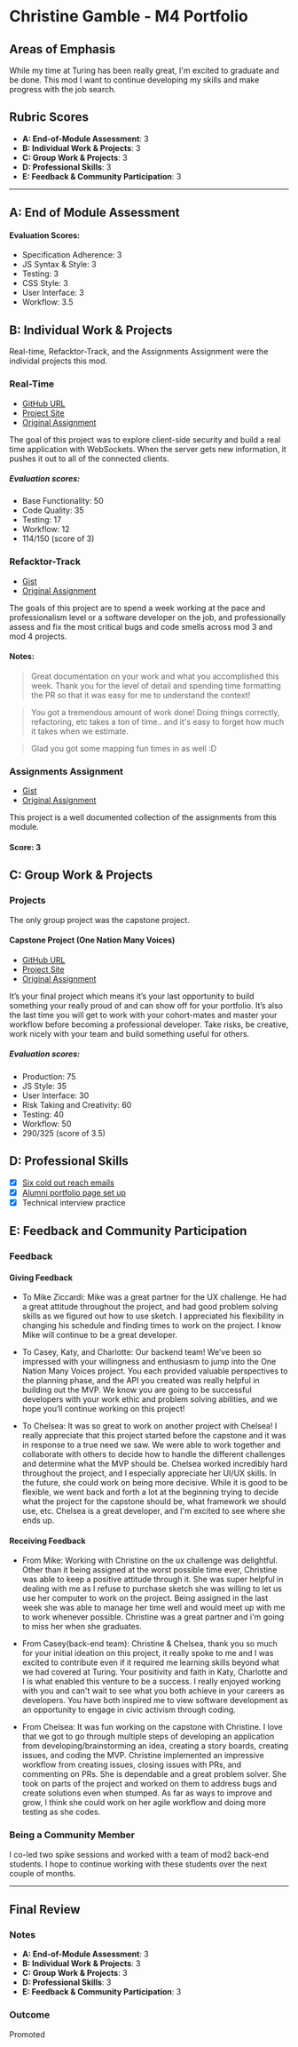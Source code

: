 # Christine Gamble - M4 Portfolio

## Areas of Emphasis
While my time at Turing has been really great, I'm excited to graduate and be done. This mod I want to continue developing my skills and make progress with the job search.

## Rubric Scores

* **A: End-of-Module Assessment**: 3
* **B: Individual Work & Projects**: 3
* **C: Group Work & Projects**: 3
* **D: Professional Skills**: 3
* **E: Feedback & Community Participation**: 3

-----------------------

## A: End of Module Assessment

#### Evaluation Scores:
- Specification Adherence: 3
- JS Syntax & Style: 3
- Testing: 3
- CSS Style: 3
- User Interface: 3
- Workflow: 3.5

## B: Individual Work & Projects

Real-time, Refacktor-Track, and the Assignments Assignment were the individal projects this mod.

### Real-Time

* [GitHub URL](https://github.com/ccgamble/Real-Time)
* [Project Site](https://cg-realtime.herokuapp.com/)
* [Original Assignment](http://frontend.turing.io/projects/real-time.html)

The goal of this project was to explore client-side security and build a real time application with WebSockets. When the server gets new information, it pushes it out to all of the connected clients.

##### Evaluation scores:
- Base Functionality: 50
- Code Quality: 35
- Testing: 17
- Workflow: 12
- 114/150 (score of 3)

### Refacktor-Track

* [Gist](https://gist.github.com/ccgamble/d5d6cdfbf046e02182be5223d00b6a73)
* [Original Assignment](http://frontend.turing.io/projects/refacktor-track.html)

The goals of this project are to spend a week working at the pace and professionalism level or a software developer on the job, and professionally assess and fix the most critical bugs and code smells across mod 3 and mod 4 projects.

#### Notes:
>Great documentation on your work and what you accomplished this week. Thank you for the level of detail and spending time formatting the PR so that it was easy for me to understand the context!

>You got a tremendous amount of work done! Doing things correctly, refactoring, etc takes a ton of time.. and it's easy to forget how much it takes when we estimate.

>Glad you got some mapping fun times in as well :D

### Assignments Assignment

* [Gist](https://gist.github.com/ccgamble/6366ce85d29b1eed66d5583451fd1723)
* [Original Assignment](http://frontend.turing.io/projects/mod-4-assignments-assignment.html)

This project is a well documented collection of the assignments from this module.

#### Score: 3

## C: Group Work & Projects

### Projects

The only group project was the capstone project.

#### Capstone Project (One Nation Many Voices)

* [GitHub URL](https://github.com/One-Nation-Many-Voices/ONMV-frontend)
* [Project Site](https://one-nation-many-voices.github.io/ONMV-frontend/)
* [Original Assignment](http://frontend.turing.io/projects/capstone.html)

It’s your final project which means it’s your last opportunity to build something your really proud of and can show off for your portfolio. It’s also the last time you will get to work with your cohort-mates and master your workflow before becoming a professional developer. Take risks, be creative, work nicely with your team and build something useful for others.

##### Evaluation scores:
- Production: 75
- JS Style: 35
- User Interface: 30
- Risk Taking and Creativity: 60
- Testing: 40
- Workflow: 50
- 290/325 (score of 3.5)


## D: Professional Skills

- [x] [Six cold out reach emails](https://gist.github.com/ccgamble/017e1597ee3bb4e42964fc7de21f16c6)
- [x] [Alumni portfolio page set up](https://www.turing.io/alumni/christine-gamble)
- [x] Technical interview practice

## E: Feedback and Community Participation

### Feedback
#### Giving Feedback
- To Mike Ziccardi: Mike was a great partner for the UX challenge. He had a great attitude throughout the project, and had good problem solving skills as we figured out how to use sketch. I appreciated his flexibility in changing his schedule and finding times to work on the project. I know Mike will continue to be a great developer.

- To Casey, Katy, and Charlotte: Our backend team! We’ve been so impressed with your willingness and enthusiasm to jump into the One Nation Many Voices project. You each provided valuable perspectives to the planning phase, and the API you created was really helpful in building out the MVP. We know you are going to be successful developers with your work ethic and problem solving abilities, and we hope you’ll continue working on this project!

- To Chelsea: It was so great to work on another project with Chelsea! I really appreciate that this project started before the capstone and it was in response to a true need we saw. We were able to work together and collaborate with others to decide how to handle the different challenges and determine what the MVP should be. Chelsea worked incredibly hard throughout the project, and I especially appreciate her UI/UX skills. In the future, she could work on being more decisive. While it is good to be flexible, we went back and forth a lot at the beginning trying to decide what the project for the capstone should be, what framework we should use, etc. Chelsea is a great developer, and I'm excited to see where she ends up.

#### Receiving Feedback
- From Mike: Working with Christine on the ux challenge was delightful. Other than it being assigned at the worst possible time ever, Christine was able to keep a positive attitude through it. She was super helpful in dealing with me as I refuse to purchase sketch she was willing to let us use her computer to work on the project. Being assigned in the last week she was able to manage her time well and would meet up with me to work whenever possible. Christine was a great partner and i'm going to miss her when she graduates.

- From Casey(back-end team): Christine & Chelsea, thank you so much for your initial ideation on this project, it really spoke to me and I was excited to contribute even if it required me learning skills beyond what we had covered at Turing. Your positivity and faith in Katy, Charlotte and I is what enabled this venture to be a success. I really enjoyed working with you and can't wait to see what you both achieve in your careers as developers. You have both inspired me to view software development as an opportunity to engage in civic activism through coding. 

- From Chelsea: It was fun working on the capstone with Christine. I love that we got to go through multiple steps of developing an application from developing/brainstorming an idea, creating a story boards, creating issues, and coding the MVP. Christine implemented an impressive workflow from creating issues, closing issues with PRs, and commenting on PRs. She is dependable and a great problem solver. She took on parts of the project and worked on them to address bugs and create solutions even when stumped. As far as ways to improve and grow, I think she could work on her agile workflow and doing more testing as she codes. 

### Being a Community Member
I co-led two spike sessions and worked with a team of mod2 back-end students. I hope to continue working with these students over the next couple of months.

------------------

## Final Review

### Notes

* **A: End-of-Module Assessment**: 3
* **B: Individual Work & Projects**: 3
* **C: Group Work & Projects**: 3
* **D: Professional Skills**: 3
* **E: Feedback & Community Participation**: 3

### Outcome

Promoted
